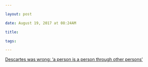 ```yaml
---

layout: post

date: August 19, 2017 at 08:24AM

title:

tags:

---
```



[Descartes was wrong: ‘a person is a person through other persons’](https://aeon.co/ideas/descartes-was-wrong-a-person-is-a-person-through-other-persons)